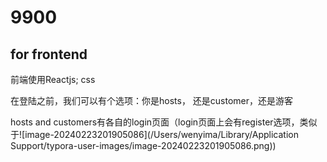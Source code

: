# 9900



## for frontend ##

前端使用Reactjs; css

在登陆之前，我们可以有个选项：你是hosts， 还是customer，还是游客

hosts and customers有各自的login页面（login页面上会有register选项，类似于![image-20240223201905086](/Users/wenyima/Library/Application Support/typora-user-images/image-20240223201905086.png))